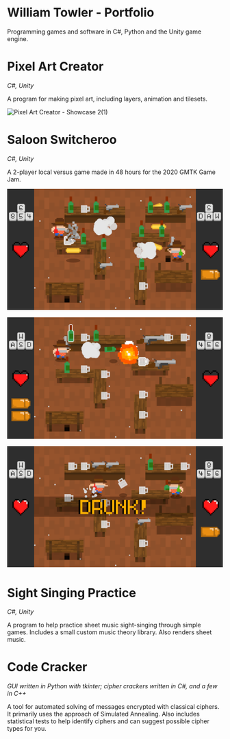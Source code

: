 # William Towler - Portfolio

Programming games and software in C#, Python and the Unity game engine.

# Pixel Art Creator

_C#, Unity_

A program for making pixel art, including layers, animation and tilesets.

![Pixel Art Creator - Showcase 2(1)](https://github.com/MrWoafer/MrWoafer.github.io/assets/159387325/094cfb28-e1ac-40bd-9073-608957c248e4)

# Saloon Switcheroo

_C#, Unity_

A 2-player local versus game made in 48 hours for the 2020 GMTK Game Jam.

![screenshot](Images/Saloon-Switcheroo-1.png)

![screenshot](Images/Saloon-Switcheroo-2.png)

![screenshot](Images/Saloon-Switcheroo-3.png)

# Sight Singing Practice

_C#, Unity_

A program to help practice sheet music sight-singing through simple games. Includes a small custom music theory library. Also renders sheet music.

# Code Cracker

_GUI written in Python with tkinter; cipher crackers written in C#, and a few in C++_

A tool for automated solving of messages encrypted with classical ciphers. It primarily uses the approach of Simulated Annealing. Also includes statistical tests to help identify ciphers and can suggest possible cipher types for you.
